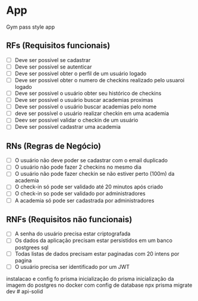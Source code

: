 # App

Gym pass style app

## RFs (Requisitos funcionais)

- [ ] Deve ser possivel se cadastrar
- [ ] Deve ser possivel se autenticar
- [ ] Deve ser possivel obter o perfil de um usuário logado
- [ ] Deve ser possivel obter o numero de checkins realizado pelo usuaroi logado
- [ ] Deve ser possivel o usuário obter seu histórico de checkins
- [ ] Deve ser possivel o usuário buscar academias proximas
- [ ] Deve ser possivel o usuário buscar academias pelo nome
- [ ] deve ser possível o usuário realizar checkin em uma academia
- [ ] Deev ser possivel validar o checkin de um usuário
- [ ] Deve ser possivel cadastrar uma academia

## RNs (Regras de Negócio)

- [ ] O usuário não deve poder se cadastrar com o email duplicado
- [ ] O usuário não pode fazer 2 checkins no mesmo dia
- [ ] O usuário não pode fazer checkin se não estiver perto (100m) da academia
- [ ] O check-in só pode ser validado até 20 minutos após criado
- [ ] O check-in so pode ser validado por administradores
- [ ] A academia só pode ser cadastrada por administradores

## RNFs (Requisitos não funcionais)

- [ ] A senha do usuário precisa estar criptografada
- [ ] Os dados da aplicação precisam estar persistidos em um banco postgrees sql
- [ ] Todas listas de dados precisam estar paginadas com 20 intens por pagina
- [ ] O usuário precisa ser identificado por um JWT

instalacao e config fo prisma
inicialização do prisma
inicialização da imagem do postgres no docker com config de database
npx prisma migrate dev
#   a p i - s o l i d  
 
